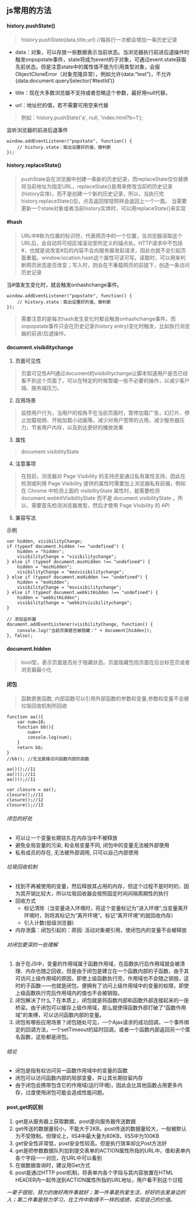 ## js常用的方法

#### history.pushState()
> history.pushState(data,title,url) //每执行一次都会增加一条历史记录

* data：对象，可以存放一些数据表示当前状态。当浏览器执行前进后退操作时触发onpopstate事件，state将成为event的子对象，可通过event.state获取先前状态。但是注意state中的属性值不能为引用类型对象，会报ObjectCloneError（对象克隆异常），例如允许{data:”test”}，不允许{data:document.querySelector(‘#testId’)}

* title：现在大多数浏览器不支持或者忽略这个参数，最好用null代替。

* url：地址栏的值，若不需要可用空来代替

> 例如：history.pushState('a', null, 'index.html?b=1');

监听浏览器的前进后退事件

    window.addEventListener("popstate", function() {
        // history.state：取出设置好的值，做判断
    });

#### history.replaceState()
> pushState会在浏览器中创建一条新的历史纪录，而replaceState仅仅替换将当前地址为指定URL，replaceState()是用来修改当前的历史记录(history实体)，而不是创建一个新的历史记录，所以，当执行完history.replaceState()后，点击返回按钮照样会返回上一个一面。  当需要更新一个state对象或者当前history实体时，可以用replaceState()来实现

#### #hash
> URL中#称为位置的标识符，代表网页中的一个位置，当浏览器读取这个URL后，会自动将可视区域滚动至所定义的锚点处。HTTP请求中不包括#，也就是说改变#后的内容不会向服务器发起请求，因此也就不会引起页面重载。window.location.hash这个属性可读可写。读取时，可以用来判断网页状态是否改变；写入时，则会在不重载网页的前提下，创造一条访问历史记录

当#值发生变化时，就会触发onhashchange事件。

    window.addEventListener("popstate", function() {
        // history.state：取出设置好的值，做判断
    });

> 需要注意的是每次hash发生变化时都会触发onhashchange事件。而onpopstate事件只会在历史记录(history entry)变化时触发，比如执行浏览器的前进/后退操作。

#### document.visibilitychange

1. 页面可见性
> 页面可见性API通过document的visibilitychange让脚本知道用户是否已经看不到这个页面了。可以在特定的时候暂缓一些不必要的操作，以减少客户端、服务端压力。

2. 应用场景
> 监控用户行为，当用户的视角不在当前页面时，暂停加载广告，幻灯片、停止加载视频、开始加载小动画等。减少对用户宽带的占用，减少服务器压力，节省用户内存，以及到达更好的播放效果

3. 属性
> document.visibilityState

4. 注意事项
> 在目前，浏览器对 Page Visibility 的支持还是通过私有属性支持，因此在检测或利用 Page Visibility 提供的属性时需要加上浏览器私有前缀，例如在 Chrome 中检测上面的 visibilityState 属性时，就需要检测 document.webkitVisibilityState 而不是 document.visibilityState 。所以，需要首先检测浏览器类型，然后才使用 Page Visibility 的 API

5. 兼容写法

示例

    var hidden, visibilityChange;
    if (typeof document.hidden !== "undefined") {
        hidden = "hidden";
        visibilityChange = "visibilitychange";
    } else if (typeof document.mozHidden !== "undefined") {
        hidden = "mozHidden";
        visibilityChange = "mozvisibilitychange";
    } else if (typeof document.msHidden !== "undefined") {
        hidden = "msHidden";
        visibilityChange = "msvisibilitychange";
    } else if (typeof document.webkitHidden !== "undefined") {
        hidden = "webkitHidden";
        visibilityChange = "webkitvisibilitychange";
    }
    
    // 添加监听器
    document.addEventListener(visibilityChange, function() {
        console.log("当前页面是否被隐藏：" + document[hidden]);
    }, false);

#### document.hidden
> bool型，表示页面是否处于隐藏状态。页面隐藏包括页面在后台标签页或者浏览器最小化

#### 闭包
> 函数嵌套函数, 内部函数可以引用外部函数的参数和变量,参数和变量不会被垃圾回收机制所回收

    function aa(){
        var num=10;
        function bb(){
            num++
            console.log(num);
        }
        return bb;
    }
    //bb(); //无法直接访问函数内部的函数

    aa()();//11
    aa()();//11
    aa()();//11

    var closure = aa();
    closure();//11
    closure();//12
    closure();//13

###### 闭包的好处

* 可以让一个变量长期驻扎在内存当中不被释放
* 避免全局变量的污染, 和全局变量不同, 闭包中的变量无法被外部使用
* 私有成员的存在, 无法被外部调用, 只可以自己内部使用

###### 垃圾回收机制

* 找到不再被使用的变量，然后释放其占用的内存，但这个过程不是时时的，因为其开销比较大，所以垃圾回收器会按照固定时间间隔周期性的执行
* 回收方式
    * 标记清除（当变量进入环境时，将这个变量标记为“进入环境”;当变量离开环境时，则将其标记为“离开环境”。标记“离开环境”的就回收内存）
    * 引入计数(低级浏览器)
* 内存泄露：闭包引起的：原因: 活动对象被引用，使闭包内的变量不会被释放

###### 对闭包更深的一些理解

1. 由于在JS中，变量的作用域属于函数作用域，在函数执行后作用域就会被清理、内存也随之回收，但是由于闭包是建立在一个函数内部的子函数，由于其可访问上级作用域的原因，即使上级函数执行完，作用域也不会随之销毁，这时的子函数——也就是闭包，便拥有了访问上级作用域中的变量的权限，即使上级函数执行完后作用域内的值也不会被销毁。
2. 闭包解决了什么？在本质上，闭包就是将函数内部和函数外部连接起来的一座桥梁。由于闭包可以缓存上级作用域，那么就使得函数外部打破了“函数作用域”的束缚，可以访问函数内部的变量。
3. 闭包有哪些应用场景？闭包随处可见，一个Ajax请求的成功回调，一个事件绑定的回调方法，一个setTimeout的延时回调，或者一个函数内部返回另一个匿名函数，这些都是闭包。

###### 结论

* 闭包是指有权访问另一函数作用域中的变量的函数
* 闭包可以访问函数内部的局部变量，并让其长期驻留内存
* 由于闭包会携带包含它的作用域(运行环境)，因此会比其他函数占用更多内存，过度使用闭包可能会造成性能问题。

#### post,get的区别

1. get是从服务器上获取数据，post是向服务器传送数据
2. get传送的数据量较小，不能大于2KB。post传送的数据量较大，一般被默认为不受限制。但理论上，IIS4中最大量为80KB，IIS5中为100KB
3. get安全性非常低，post安全性较高。但是执行效率却比Post方法好
4. get是把参数数据队列加到提交表单的ACTION属性所指的URL中，值和表单内各个字段一一对应，在URL中可以看到
5. 在做数据查询时，建议用Get方式
6. post是通过HTTP post机制，将表单内各个字段与其内容放置在HTML HEADER内一起传送到ACTION属性所指的URL地址，用户看不到这个过程









*一辈子很短，努力的做好两件事就好；第一件事是热爱生活，好好的去爱身边的人；第二件事是努力学习，在工作中取得不一样的成绩，实现自己的价值。*
